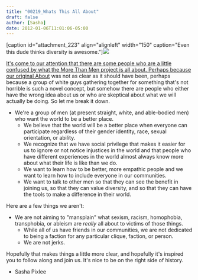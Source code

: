 ```yaml
---
title: "00219_Whats This All About"
draft: false
author: [Sasha]
date: 2012-01-06T11:01:06-05:00
---
```


[caption id="attachment_223" align="alignleft" width="150" caption="Even this dude thinks diversity is awesome."]<a href="http://www.morethanmen.org/wp-content/uploads/2011/07/thumbsUp1.jpg">![](http://www.morethanmen.org/wp-content/uploads/2011/07/thumbsUp1-150x150.jpg)

It's come to our attention that there are some people who are a little confused by what the More Than Men project is all about. Perhaps because our original [About](http://www.morethanmen.org/about/) was not as clear as it should have been, perhaps because a group of white guys gathering together for something that's not horrible is such a novel concept, but somehow there are people who either have the wrong idea about us or who are skeptical about what we will actually be doing. So let me break it down.

- We're a group of men (at present straight, white, and able-bodied men) who want the world to be a better place.
	- We believe that the world will be a better place when everyone can participate regardless of their gender identity, race, sexual orientation, or ability.
	- We recognize that we have social privilege that makes it easier for us to ignore or not notice injustices in the world and that people who have different experiences in the world almost always know more about what their life is like than we do.
	- We want to learn how to be better, more empathic people and we want to learn how to include everyone in our communities.
	- We want to talk to other men so that they can see the benefit in joining us, so that they can value diversity, and so that they can have the tools to make a difference in their world.

Here are a few things we aren't:
- We are not aiming to "mansplain" what sexism, racism, homophobia, transphobia, or ableism are _really_ all about to victims of those things.
	- While all of us have friends in our communities, we are not dedicated to being a faction for any particular clique, faction, or person.
	- We are not jerks.

Hopefully that makes things a little more clear, and hopefully it's inspired you to follow along and join us. It's nice to be on the right side of history.

- Sasha Pixlee